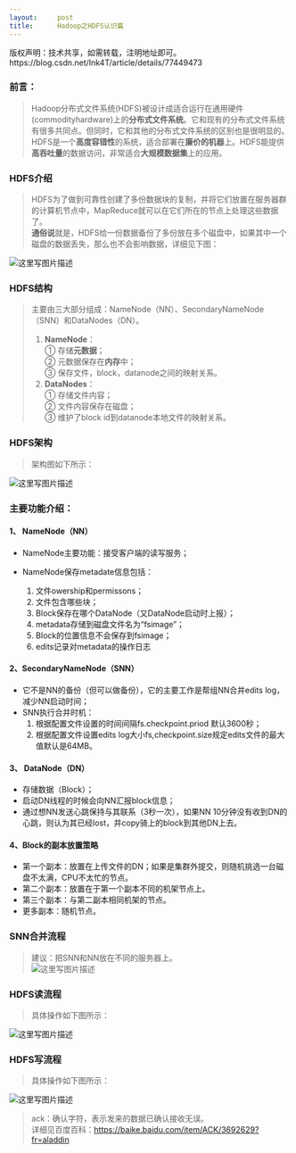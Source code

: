```yaml
---
layout:     post
title:      Hadoop之HDFS认识篇
---
```

<div id="article_content" class="article_content clearfix csdn-tracking-statistics" data-pid="blog" data-mod="popu_307" data-dsm="post">
								<div class="article-copyright">
					版权声明：技术共享，如需转载，注明地址即可。					https://blog.csdn.net/Ink4T/article/details/77449473				</div>
								            <div id="content_views" class="markdown_views prism-atom-one-dark">
							<!-- flowchart 箭头图标 勿删 -->
							<svg xmlns="http://www.w3.org/2000/svg" style="display: none;"><path stroke-linecap="round" d="M5,0 0,2.5 5,5z" id="raphael-marker-block" style="-webkit-tap-highlight-color: rgba(0, 0, 0, 0);"></path></svg>
							<h3 id="前言">前言：</h3>

<blockquote>
  <p>Hadoop分布式文件系统(HDFS)被设计成适合运行在通用硬件(commodityhardware)上的<strong>分布式文件系统</strong>。它和现有的分布式文件系统有很多共同点。但同时，它和其他的分布式文件系统的区别也是很明显的。HDFS是一个<strong>高度容错性</strong>的系统，适合部署在<strong>廉价的机器</strong>上。HDFS能提供<strong>高吞吐量</strong>的数据访问，非常适合<strong>大规模数据集</strong>上的应用。</p>
</blockquote>



<h3 id="hdfs介绍">HDFS介绍</h3>

<blockquote>
  <p>HDFS为了做到可靠性创建了多份数据块的复制，并将它们放置在服务器群的计算机节点中，MapReduce就可以在它们所在的节点上处理这些数据了。 <br>
  <strong>通俗说</strong>就是，HDFS给一份数据备份了多份放在多个磁盘中，如果其中一个磁盘的数据丢失，那么也不会影响数据，详细见下图：</p>
</blockquote>

<p><img src="https://img-blog.csdn.net/20170821135545228?watermark/2/text/aHR0cDovL2Jsb2cuY3Nkbi5uZXQvSW5rNFQ=/font/5a6L5L2T/fontsize/400/fill/I0JBQkFCMA==/dissolve/70/gravity/SouthEast" alt="这里写图片描述" title=""></p>



<h3 id="hdfs结构">HDFS结构</h3>

<blockquote>
  <p>主要由三大部分组成：NameNode（NN）、SecondaryNameNode（SNN）和DataNodes（DN）。</p>
  
  <ol>
  <li><strong>NameNode</strong>： <br>
  ① 存储<strong>元数据</strong>； <br>
  ② 元数据保存在<strong>内存</strong>中； <br>
  ③ 保存文件，block，datanode之间的映射关系。</li>
  <li><strong>DataNodes</strong>： <br>
  ① 存储文件内容； <br>
  ② 文件内容保存在磁盘； <br>
  ③ 维护了block id到datanode本地文件的映射关系。</li>
  </ol>
</blockquote>



<h3 id="hdfs架构">HDFS架构</h3>

<blockquote>
  <p>架构图如下所示：</p>
</blockquote>

<p><img src="https://img-blog.csdn.net/20170821140443398?watermark/2/text/aHR0cDovL2Jsb2cuY3Nkbi5uZXQvSW5rNFQ=/font/5a6L5L2T/fontsize/400/fill/I0JBQkFCMA==/dissolve/70/gravity/SouthEast" alt="这里写图片描述" title=""></p>



<h3 id="主要功能介绍">主要功能介绍：</h3>



<h4 id="1-namenodenn"><strong>1、 NameNode（NN）</strong></h4>

<ul>
<li><p>NameNode主要功能：接受客户端的读写服务；</p></li>
<li><p>NameNode保存metadate信息包括：</p>

<ol><li>文件owership和permissons；</li>
<li>文件包含哪些块；</li>
<li>Block保存在哪个DataNode（又DataNode启动时上报）；</li>
<li>metadata存储到磁盘文件名为“fsimage”；</li>
<li>Block的位置信息不会保存到fsimage；</li>
<li>edits记录对metadata的操作日志</li></ol></li>
</ul>

<h4 id="2secondarynamenodesnn"><strong>2、SecondaryNameNode（SNN）</strong></h4>

<ul>
<li>它不是NN的备份（但可以做备份），它的主要工作是帮组NN合并edits log，减少NN启动时间；</li>
<li>SNN执行合并时机： <br>
<ol><li>根据配置文件设置的时间间隔fs.checkpoint.priod 默认3600秒；</li>
<li>根据配置文件设置edits log大小fs,checkpoint.size规定edits文件的最大值默认是64MB。</li></ol></li>
</ul>

<h4 id="3-datanodedn"><strong>3、 DataNode（DN）</strong></h4>

<ul>
<li>存储数据（Block）；</li>
<li>启动DN线程的时候会向NN汇报block信息；</li>
<li>通过想NN发送心跳保持与其联系（3秒一次），如果NN 10分钟没有收到DN的心跳，则认为其已经lost，并copy骑上的block到其他DN上去。</li>
</ul>

<h4 id="4block的副本放置策略"><strong>4、Block的副本放置策略</strong></h4>

<ul>
<li>第一个副本：放置在上传文件的DN；如果是集群外提交，则随机挑选一台磁盘不太满，CPU不太忙的节点。</li>
<li>第二个副本：放置在于第一个副本不同的机架节点上。</li>
<li>第三个副本：与第二副本相同机架的节点。</li>
<li>更多副本：随机节点。</li>
</ul>

<h3 id="snn合并流程">SNN合并流程</h3>

<blockquote>
  <p>建议：把SNN和NN放在不同的服务器上。 <br>
  <img src="https://img-blog.csdn.net/20170821142520326?watermark/2/text/aHR0cDovL2Jsb2cuY3Nkbi5uZXQvSW5rNFQ=/font/5a6L5L2T/fontsize/400/fill/I0JBQkFCMA==/dissolve/70/gravity/SouthEast" alt="这里写图片描述" title=""></p>
</blockquote>



<h3 id="hdfs读流程">HDFS读流程</h3>

<blockquote>
  <p>具体操作如下图所示：</p>
</blockquote>

<p><img src="https://img-blog.csdn.net/20170821142724572?watermark/2/text/aHR0cDovL2Jsb2cuY3Nkbi5uZXQvSW5rNFQ=/font/5a6L5L2T/fontsize/400/fill/I0JBQkFCMA==/dissolve/70/gravity/SouthEast" alt="这里写图片描述" title=""></p>



<h3 id="hdfs写流程">HDFS写流程</h3>

<blockquote>
  <p>具体操作如下图所示：</p>
</blockquote>

<p><img src="https://img-blog.csdn.net/20170821142807963?watermark/2/text/aHR0cDovL2Jsb2cuY3Nkbi5uZXQvSW5rNFQ=/font/5a6L5L2T/fontsize/400/fill/I0JBQkFCMA==/dissolve/70/gravity/SouthEast" alt="这里写图片描述" title=""></p>

<blockquote>
  <p>ack：确认字符，表示发来的数据已确认接收无误。 <br>
  详细见百度百科：<a href="https://baike.baidu.com/item/ACK/3692629?fr=aladdin" rel="nofollow" target="_blank">https://baike.baidu.com/item/ACK/3692629?fr=aladdin</a></p>
</blockquote>            </div>
						<link href="https://csdnimg.cn/release/phoenix/mdeditor/markdown_views-9e5741c4b9.css" rel="stylesheet">
                </div>